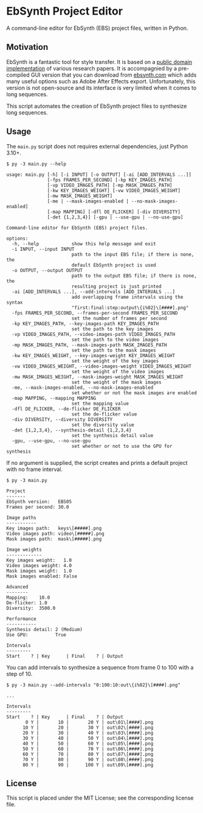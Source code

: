 # EbSynth Project Editor

A command-line editor for EbSynth (EBS) project files, written in Python.

## Motivation

EbSynth is a fantastic tool for style transfer.
It is based on a [public domain implementation](https://github.com/jamriska/ebsynth) of various research papers.
It is accompagnied by a pre-compiled GUI version that you can download from [ebsynth.com](https://ebsynth.com/) which adds many useful options such as Adobe After Effects export.
Unfortunately, this version is not open-source and its interface is very limited when it comes to long sequences.

This script automates the creation of EbSynth project files to synthesize long sequences.

## Usage

The `main.py` script does not requires external dependencies, just Python 3.10+.

```
$ py -3 main.py --help

usage: main.py [-h] [-i INPUT] [-o OUTPUT] [-ai [ADD_INTERVALS ...]]
               [-fps FRAMES_PER_SECOND] [-kp KEY_IMAGES_PATH]
               [-vp VIDEO_IMAGES_PATH] [-mp MASK_IMAGES_PATH]
               [-kw KEY_IMAGES_WEIGHT] [-vw VIDEO_IMAGES_WEIGHT]
               [-mw MASK_IMAGES_WEIGHT]
               [-me | --mask-images-enabled | --no-mask-images-enabled]
               [-map MAPPING] [-dfl DE_FLICKER] [-div DIVERSITY]
               [-det {1,2,3,4}] [-gpu | --use-gpu | --no-use-gpu]

Command-line editor for EbSynth (EBS) project files.

options:
  -h, --help            show this help message and exit
  -i INPUT, --input INPUT
                        path to the input EBS file; if there is none, the
                        default EbSynth project is used
  -o OUTPUT, --output OUTPUT
                        path to the output EBS file; if there is none, the
                        resulting project is just printed
  -ai [ADD_INTERVALS ...], --add-intervals [ADD_INTERVALS ...]
                        add overlapping frame intervals using the syntax
                        "first:final:step:output\{i%02}\[####].png"
  -fps FRAMES_PER_SECOND, --frames-per-second FRAMES_PER_SECOND
                        set the number of frames per second
  -kp KEY_IMAGES_PATH, --key-images-path KEY_IMAGES_PATH
                        set the path to the key images
  -vp VIDEO_IMAGES_PATH, --video-images-path VIDEO_IMAGES_PATH
                        set the path to the video images
  -mp MASK_IMAGES_PATH, --mask-images-path MASK_IMAGES_PATH
                        set the path to the mask images
  -kw KEY_IMAGES_WEIGHT, --key-images-weight KEY_IMAGES_WEIGHT
                        set the weight of the key images
  -vw VIDEO_IMAGES_WEIGHT, --video-images-weight VIDEO_IMAGES_WEIGHT
                        set the weight of the video images
  -mw MASK_IMAGES_WEIGHT, --mask-images-weight MASK_IMAGES_WEIGHT
                        set the weight of the mask images
  -me, --mask-images-enabled, --no-mask-images-enabled
                        set whether or not the mask images are enabled
  -map MAPPING, --mapping MAPPING
                        set the mapping value
  -dfl DE_FLICKER, --de-flicker DE_FLICKER
                        set the de-flicker value
  -div DIVERSITY, --diversity DIVERSITY
                        set the diversity value
  -det {1,2,3,4}, --synthesis-detail {1,2,3,4}
                        set the synthesis detail value
  -gpu, --use-gpu, --no-use-gpu
                        set whether or not to use the GPU for synthesis
```

If no argument is supplied, the script creates and prints a default project with no frame interval.

```
$ py -3 main.py

Project
-------
EbSynth version:   EBS05
Frames per second: 30.0

Image paths
-----------
Key images path:   keys\[#####].png
Video images path: video\[#####].png
Mask images path:  mask\[#####].png

Image weights
-------------
Key images weight:   1.0
Video images weight: 4.0
Mask images weight:  1.0
Mask images enabled: False

Advanced
--------
Mapping:    10.0
De-flicker: 1.0
Diversity:  3500.0

Performance
-----------
Synthesis detail: 2 (Medium)
Use GPU:          True

Intervals
---------
Start    ? | Key      | Final    ? | Output
```

You can add intervals to synthesize a sequence from frame 0 to 100 with a step of 10.

```
$ py -3 main.py --add-intervals "0:100:10:out\{i%02}\[####].png"

...

Intervals
---------
Start    ? | Key      | Final    ? | Output
       0 Y |       10 |       20 Y | out\01\[####].png
      10 Y |       20 |       30 Y | out\02\[####].png
      20 Y |       30 |       40 Y | out\03\[####].png
      30 Y |       40 |       50 Y | out\04\[####].png
      40 Y |       50 |       60 Y | out\05\[####].png
      50 Y |       60 |       70 Y | out\06\[####].png
      60 Y |       70 |       80 Y | out\07\[####].png
      70 Y |       80 |       90 Y | out\08\[####].png
      80 Y |       90 |      100 Y | out\09\[####].png
```

## License

This script is placed under the MIT License; see the corresponding license file.
